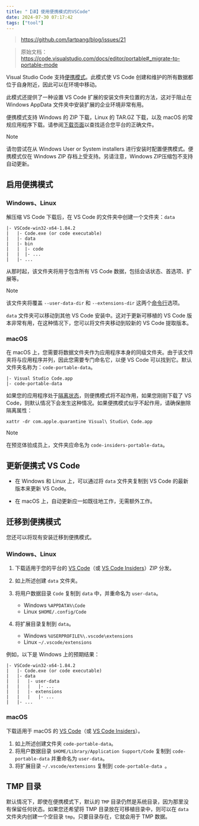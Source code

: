 ```yaml
---
title: "【译】使用便携模式的VSCode"
date: 2024-07-30 07:17:42
tags: ["tool"]
---
```


<!--more-->

> <https://github.com/lartpang/blog/issues/21>

> 原始文档：https://code.visualstudio.com/docs/editor/portable#_migrate-to-portable-mode

Visual Studio Code 支持[便携模式](https://en.wikipedia.org/wiki/Portable_application)。此模式使 VS Code 创建和维护的所有数据都位于自身附近，因此可以在环境中移动。

此模式还提供了一种设置 VS Code 扩展的安装文件夹位置的方法，这对于阻止在 Windows AppData 文件夹中安装扩展的企业环境非常有用。

便携模式支持 Windows 的 ZIP 下载，Linux 的 TAR.GZ 下载，以及 macOS 的常规应用程序下载。请参阅[下载页面](https://code.visualstudio.com/download)以查找适合您平台的正确文件。

> [!note]
> 请勿尝试在从 Windows User or System installers 进行安装时配置便携模式。便携模式仅在 Windows ZIP 存档上受支持。另请注意，Windows ZIP压缩包不支持自动更新。

## 启用便携模式

### Windows、Linux

解压缩 VS Code 下载后，在 VS Code 的文件夹中创建一个文件夹：`data`

```
|- VSCode-win32-x64-1.84.2
|   |- Code.exe (or code executable)
|   |- data
|   |- bin
|   |  |- code
|   |  |- ...
|   |- ...
```
从那时起，该文件夹将用于包含所有 VS Code 数据，包括会话状态、首选项、扩展等。

> [!note]
> 该文件夹将覆盖 `--user-data-dir` 和 `--extensions-dir` 这两个[命令行](https://code.visualstudio.com/docs/editor/command-line#_advanced-cli-options)选项。

`data` 文件夹可以移动到其他 VS Code 安装中。这对于更新可移植的 VS Code 版本非常有用，在这种情况下，您可以将文件夹移动到较新的 VS Code 提取版本。

### macOS

在 macOS 上，您需要将数据文件夹作为应用程序本身的同级文件夹。由于该文件夹将与应用程序并列，因此您需要专门命名它，以便 VS Code 可以找到它。默认文件夹名称为：`code-portable-data`。

```
|- Visual Studio Code.app
|- code-portable-data
```

如果您的应用程序处于[隔离状态](https://apple.stackexchange.com/a/104875)，则便携模式将不起作用，如果您刚刚下载了 VS Code，则默认情况下会发生这种情况。如果便携模式似乎不起作用，请确保删除隔离属性：

```
xattr -dr com.apple.quarantine Visual\ Studio\ Code.app
```

> [!note]
> 在预览体验成员上，文件夹应命名为 `code-insiders-portable-data`。

## 更新便携式 VS Code

- 在 Windows 和 Linux 上，可以通过将 `data` 文件夹复制到 VS Code 的最新版本来更新 VS Code。

- 在 macOS 上，自动更新应一如既往地工作，无需额外工作。

## 迁移到便携模式

您还可以将现有安装迁移到便携模式。

### Windows、Linux

1. 下载适用于您的平台的 [VS Code](https://code.visualstudio.com/download)（或 [VS Code Insiders](https://code.visualstudio.com/insiders)）ZIP 分发。

2. 如上所述创建 `data` 文件夹。
3. 将用户数据目录 `Code` 复制到 `data` 中，并重命名为 `user-data`。
    - Windows `%APPDATA%\Code`
    - Linux `$HOME/.config/Code`
4. 将扩展目录复制到 `data`。
    - Windows `%USERPROFILE%\.vscode\extensions`
    - Linux `~/.vscode/extensions`

例如，以下是 Windows 上的预期结果：

```
|- VSCode-win32-x64-1.84.2
|   |- Code.exe (or code executable)
|   |- data
|   |   |- user-data
|   |   |   |- ...
|   |   |- extensions
|   |   |   |- ...
|   |- ...
```

### macOS

下载适用于 macOS 的 [VS Code](https://code.visualstudio.com/download)（或 [VS Code Insiders](https://code.visualstudio.com/insiders)）。

1. 如上所述创建文件夹 `code-portable-data`。
2. 将用户数据目录 `$HOME/Library/Application Support/Code` 复制到 `code-portable-data` 并重命名为 `user-data`。
3. 将扩展目录 `~/.vscode/extensions` 复制到 `code-portable-data
`。

## TMP 目录

默认情况下，即使在便携模式下，默认的 `TMP` 目录仍然是系统目录，因为那里没有保留任何状态。如果您还希望将 TMP 目录放在可移植目录中，则可以在 `data` 文件夹内创建一个空目录 `tmp`。只要目录存在，它就会用于 TMP 数据。